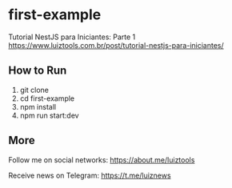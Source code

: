 # first-example

Tutorial NestJS para Iniciantes: Parte 1
https://www.luiztools.com.br/post/tutorial-nestjs-para-iniciantes/

## How to Run

1. git clone
2. cd first-example
3. npm install
4. npm run start:dev

## More

Follow me on social networks: https://about.me/luiztools

Receive news on Telegram: https://t.me/luiznews